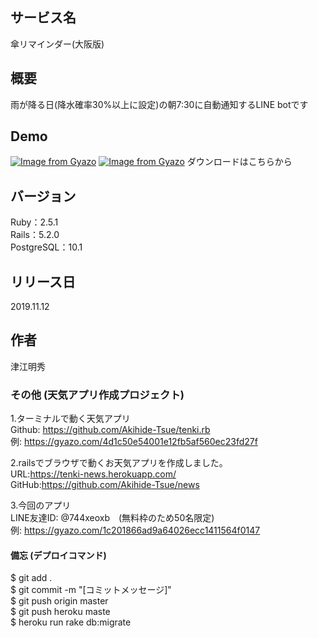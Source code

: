 ## サービス名
傘リマインダー(大阪版)

## 概要
雨が降る日(降水確率30%以上に設定)の朝7:30に自動通知するLINE botです

## Demo
[![Image from Gyazo](https://i.gyazo.com/e110b59d4416bbe7ad1d7951702d8c45.png)](https://gyazo.com/e110b59d4416bbe7ad1d7951702d8c45)
[![Image from Gyazo](https://i.gyazo.com/9e273d5d74b5604984cdc1028161db5d.png)](https://gyazo.com/9e273d5d74b5604984cdc1028161db5d)
ダウンロードはこちらから

## バージョン
Ruby：2.5.1  
Rails：5.2.0  
PostgreSQL：10.1

## リリース日
2019.11.12

## 作者
津江明秀

### その他 (天気アプリ作成プロジェクト)
1.ターミナルで動く天気アプリ  
Github: https://github.com/Akihide-Tsue/tenki.rb  
例: https://gyazo.com/4d1c50e54001e12fb5af560ec23fd27f

2.railsでブラウザで動くお天気アプリを作成しました。  
  URL:https://tenki-news.herokuapp.com/  
  GitHub:https://github.com/Akihide-Tsue/news  

3.今回のアプリ  
  LINE友達ID: @744xeoxb　(無料枠のため50名限定)  
  例: https://gyazo.com/1c201866ad9a64026ecc1411564f0147


#### 備忘 (デプロイコマンド)
$ git add .  
$ git commit -m "[コミットメッセージ]"  
$ git push origin master  
$ git push heroku maste  
$ heroku run rake db:migrate  
